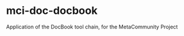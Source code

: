 mci-doc-docbook
===============

Application of the DocBook tool chain, for the MetaCommunity Project
